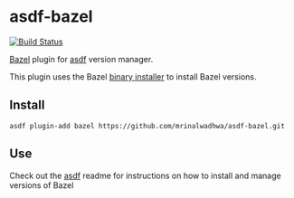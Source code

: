 # asdf-bazel

[![Build Status](https://travis-ci.org/mrinalwadhwa/asdf-bazel.svg?branch=master)](https://travis-ci.org/mrinalwadhwa/asdf-bazel)

[Bazel](https://bazel.build/) plugin for
[asdf](https://github.com/asdf-vm/asdf) version manager.

This plugin uses the Bazel [binary installer](https://docs.bazel.build/versions/master/install-os-x.html#install-with-installer-mac-os-x) to install Bazel versions.

## Install

`asdf plugin-add bazel https://github.com/mrinalwadhwa/asdf-bazel.git`

## Use

Check out the [asdf](https://github.com/asdf-vm/asdf) readme for instructions
on how to install and manage versions of Bazel
